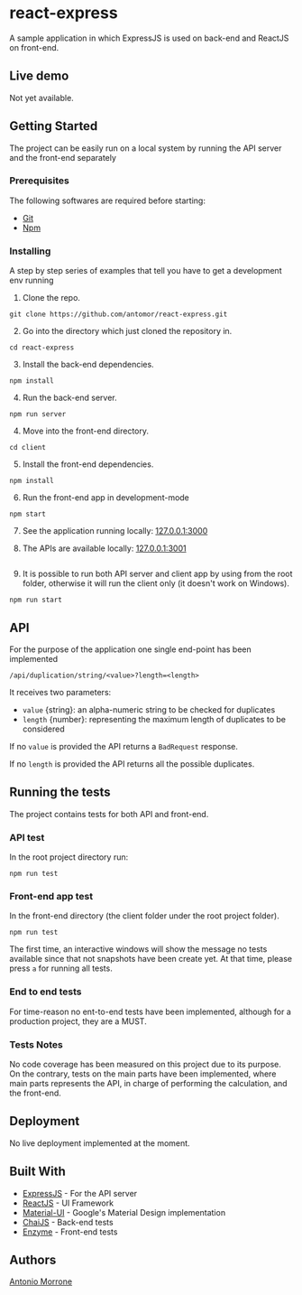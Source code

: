 # react-express

A sample application in which ExpressJS is used on back-end and ReactJS on front-end.

## Live demo
Not yet available.

## Getting Started

The project can be easily run on a local system by running the API server and the front-end separately

### Prerequisites

The following softwares are required before starting:
- [Git](https://git-scm.com/)
- [Npm](https://www.npmjs.com/get-npm)

### Installing

A step by step series of examples that tell you have to get a development env running

1. Clone the repo.

```
git clone https://github.com/antomor/react-express.git
```

2. Go into the directory which just cloned the repository in.

```
cd react-express
```

3. Install the back-end dependencies.

```
npm install
```

4. Run the back-end server.

```
npm run server
``` 

4. Move into the front-end directory.
```
cd client
```

5. Install the front-end dependencies.
```
npm install
```

6. Run the front-end app in development-mode 
```
npm start 
```
7. See the application running locally: [127.0.0.1:3000](127.0.0.1:3000)

8. The APIs are available locally: [127.0.0.1:3001](127.0.0.1:3001)
```

```
9. It is possible to run both API server and client app by using from the root folder, otherwise it will run the client only (it doesn't work on Windows).
```
npm run start
```
## API
For the purpose of the application one single end-point has been implemented
```
/api/duplication/string/<value>?length=<length>
```
It receives two parameters:

- `value` {string}: an alpha-numeric string to be checked for duplicates
- `length` {number}: representing the maximum length of duplicates to be considered 

If no `value` is provided the API returns a `BadRequest` response.

If no `length` is provided the API returns all the possible duplicates.

## Running the tests

The project contains tests for both API and front-end.

### API test
In the root project directory run:
```
npm run test
```

### Front-end app test
In the front-end directory (the client folder under the root project folder).
```
npm run test 
```
The first time, an interactive windows will show the message no tests available since that not snapshots have been create yet. At that time, please press `a` for running all tests.

### End to end tests

For time-reason no ent-to-end tests have been implemented, although for a production project, they are a MUST.

### Tests Notes

No code coverage has been measured on this project due to its purpose. On the contrary, tests on the main parts have been implemented, where main parts represents the API, in charge of performing the calculation, and the front-end.

## Deployment

No live deployment implemented at the moment.

## Built With

* [ExpressJS](http://expressjs.com/) - For the API server
* [ReactJS](https://reactjs.org/) - UI Framework
* [Material-UI](https://material-ui-next.com/) - Google's Material Design implementation
* [ChaiJS](http://chaijs.com/) - Back-end tests
* [Enzyme](https://github.com/airbnb/enzyme) - Front-end tests


## Authors
[Antonio Morrone](https://github.com/antomor)
